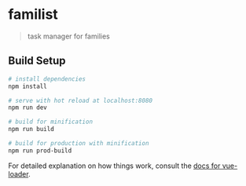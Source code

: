 # familist

> task manager for families

## Build Setup

``` bash
# install dependencies
npm install

# serve with hot reload at localhost:8080
npm run dev

# build for minification
npm run build

# build for production with minification
npm run prod-build
```

For detailed explanation on how things work, consult the [docs for vue-loader](http://vuejs.github.io/vue-loader).

